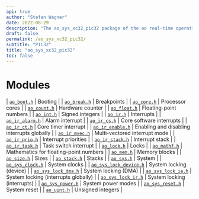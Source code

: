 ```yaml
---
api: true
author: "Stefan Wagner"
date: 2022-08-29
description: "The ao_sys_xc32_pic32 package of the ao real-time operating system."
draft: false
permalink: /ao_sys_xc32_pic32/ 
subtitle: "PIC32"
title: "ao_sys_xc32_pic32"
toc: false
---
```


# Modules

| [`ao_boot.h`](ao_boot.h.md) | Booting |
| [`ao_break.h`](ao_break.h.md) | Breakpoints |
| [`ao_core.h`](ao_core.h.md) | Processor cores |
| [`ao_count.h`](ao_count.h.md) | Hardware counter |
| [`ao_float.h`](ao_float.h.md) | Floating-point numbers |
| [`ao_int.h`](ao_int.h.md) | Signed integers |
| [`ao_ir.h`](ao_ir.h.md) | Interrupts |
| [`ao_ir_alarm.h`](ao_ir_alarm.h.md) | Alarm interrupt |
| [`ao_ir_cs.h`](ao_ir_cs.h.md) | Core software interrupts |
| [`ao_ir_ct.h`](ao_ir_ct.h.md) | Core timer interrupt |
| [`ao_ir_enable.h`](ao_ir_enable.h.md) | Enabling and disabling interrupts globally |
| [`ao_ir_mvec.h`](ao_ir_mvec.h.md) | Multi-vectored interrupt mode |
| [`ao_ir_prio.h`](ao_ir_prio.h.md) | Interrupt priorities |
| [`ao_ir_stack.h`](ao_ir_stack.h.md) | Interrupt stack |
| [`ao_ir_task.h`](ao_ir_task.h.md) | Task switch interrupt |
| [`ao_lock.h`](ao_lock.h.md) | Locks |
| [`ao_mathf.h`](ao_mathf.h.md) | Mathematics for floating-point numbers |
| [`ao_mem.h`](ao_mem.h.md) | Memory blocks |
| [`ao_size.h`](ao_size.h.md) | Sizes |
| [`ao_stack.h`](ao_stack.h.md) | Stacks |
| [`ao_sys.h`](ao_sys.h.md) | System |
| [`ao_sys_clock.h`](ao_sys_clock.h.md) | System clocks |
| [`ao_sys_lock_device.h`](ao_sys_lock_device.h.md) | System locking (device) |
| [`ao_sys_lock_dma.h`](ao_sys_lock_dma.h.md) | System locking (DMA) |
| [`ao_sys_lock_ie.h`](ao_sys_lock_ie.h.md) | System locking (interrupts globally) |
| [`ao_sys_lock_ir.h`](ao_sys_lock_ir.h.md) | System locking (interrupts) |
| [`ao_sys_power.h`](ao_sys_power.h.md) | System power modes |
| [`ao_sys_reset.h`](ao_sys_reset.h.md) | System reset |
| [`ao_uint.h`](ao_uint.h.md) | Unsigned integers |

